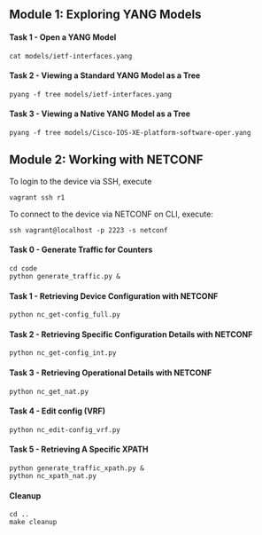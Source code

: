 ## Module 1: Exploring YANG Models

#### Task 1 - Open a YANG Model

```
cat models/ietf-interfaces.yang
```
#### Task 2 - Viewing a Standard YANG Model as a Tree

```
pyang -f tree models/ietf-interfaces.yang
```
#### Task 3 - Viewing a Native YANG Model as a Tree

```
pyang -f tree models/Cisco-IOS-XE-platform-software-oper.yang
```

## Module 2: Working with NETCONF
To login to the device via SSH, execute
```
vagrant ssh r1
```

To connect to the device via NETCONF on CLI, execute:  
```
ssh vagrant@localhost -p 2223 -s netconf
```


#### Task 0 - Generate Traffic for Counters
```
cd code
python generate_traffic.py &
```

#### Task 1 - Retrieving Device Configuration with NETCONF
```
python nc_get-config_full.py
```

#### Task 2 - Retrieving Specific Configuration Details with NETCONF
```
python nc_get-config_int.py
```

#### Task 3 - Retrieving Operational Details with NETCONF

```
python nc_get_nat.py
```
#### Task 4 - Edit config (VRF)

```
python nc_edit-config_vrf.py
```
#### Task 5 - Retrieving A Specific XPATH

```
python generate_traffic_xpath.py &
python nc_xpath_nat.py
```

#### Cleanup

```
cd ..
make cleanup
```